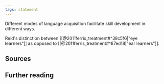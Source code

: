 ```yaml
---
tags: statement
---
```

Different modes of language acquisition facilitate skill development in different ways.

Reid's distinction between [[@2011ferris_treatment#^38c5f6|"eye learners"]] as opposed to [[@2011ferris_treatment#^87ed18|"ear learners"]].
## Sources

## Further reading